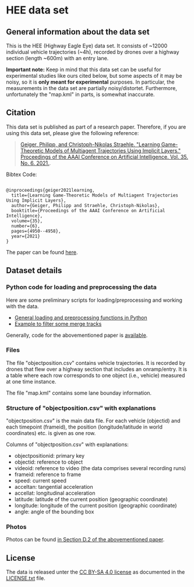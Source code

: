HEE data set
===

## General information about the data set

This is the HEE (Highway Eagle Eye) data set.
It consists of ~12000 individual vehicle trajectories (~4h), recorded by drones over a highway section (length ~600m) with an entry lane. 

**Important note:** Keep in mind that this data set can be useful for experimental studies like ours cited below, but some aspects of it may be noisy, so it is **only meant for experimental** purposes.
In particular, the measurements in the data set are partially noisy/distortet.
Furthermore, unfortunately the "map.kml" in parts, is somewhat inaccurate.


## Citation

This data set is published as part of a research paper.
Therefore, if you are using this data set, please give the following reference:

> [Geiger, Philipp, and Christoph-Nikolas Straehle. "Learning Game-Theoretic Models of Multiagent Trajectories Using Implicit Layers." Proceedings of the AAAI Conference on Artificial Intelligence. Vol. 35. No. 6. 2021.](https://arxiv.org/pdf/2008.07303.pdf).

Bibtex Code:
<pre><code>
@inproceedings{geiger2021learning,
  title={Learning Game-Theoretic Models of Multiagent Trajectories Using Implicit Layers},
  author={Geiger, Philipp and Straehle, Christoph-Nikolas},
  booktitle={Proceedings of the AAAI Conference on Artificial Intelligence},
  volume={35},
  number={6},
  pages={4950--4958},
  year={2021}
}
</pre></code>

The paper can be found [here](https://arxiv.org/pdf/2008.07303.pdf).



## Dataset details


### Python code for loading and preprocessing the data

Here are some preliminary scripts for loading/preprocessing and working with the data.

- [General loading and preprocessing functions in Python](https://github.com/boschresearch/trajectory_games_learning/tree/master/data/hee_loading_and_preprocessing)
- [Example to filter some merge tracks](https://github.com/boschresearch/trajectory_games_learning/blob/master/data/hee_preprocess2.py)

Generally, code for the abovementioned paper is [available](https://github.com/boschresearch/trajectory_games_learning).

### Files

The file "objectposition.csv" contains vehicle trajectories. It is recorded by drones that flew over a highway section that includes an onramp/entry. It is a table where each row corresponds to one object (i.e., vehicle) measured at one time instance. 

The file "map.kml" contains some lane bounday information. 


### Structure of "objectposition.csv" with explanations

"objectposition.csv" is the main data file. For each vehicle (objectid) and each timepoint (frameid), the position (longitude/latitude in world coordinates) etc. is given as one row.


Columns of "objectposition.csv" with explanations:

- objectpositionid: primary key
- objectid: reference to object
- videoid: reference to video (the data comprises several recording runs)
- frameid: reference to frame
- speed: current speed
- acceltan: tangential acceleration
- accellat: longitudinal acceleration
- latitude: latitude of the current position (geographic coordinate)
- longitude: longitude of the current position (geographic coordinate)
- angle: angle of the bounding box


### Photos


Photos can be found [in Section D.2 of the abovementioned paper](https://arxiv.org/pdf/2008.07303.pdf).


## License



The data is released unter the [CC BY-SA 4.0 license](https://creativecommons.org/licenses/by-sa/4.0/legalcode.txt) as documented in the [LICENSE.txt](LICENSE.txt) file.
